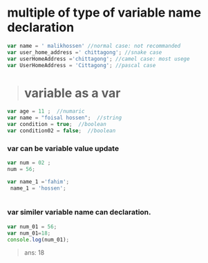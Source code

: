 # multiple of type of variable name declaration 
```js
var name = ' malikhossen' //normal case: not recommanded
var user_home_address =' chittagong'; //snake case
var userHomeAddress ='chittagong'; //camel case: most usege
var UserHomeAddress = 'Cittagong'; //pascal case
```

> # variable as a var
```js
var age = 11 ;  //numaric
var name = "foisal hossen";  //string
var condition = true;  //boolean
var condition02 = false;  //boolean
```
###  var can be variable value update
```js
var num = 02 ;
num = 56;

var name_1 ='fahim';
 name_1 = 'hossen';
 
```
### var similer variable name can declaration.
```js
var num_01 = 56;
var num_01=18; 
console.log(num_01);
```
> ans: 18